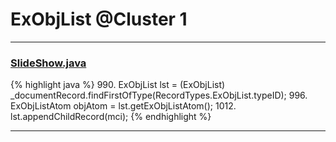 # ExObjList @Cluster 1

***

### [SlideShow.java](https://searchcode.com/codesearch/view/97394959/)
{% highlight java %}
990. ExObjList lst = (ExObjList) _documentRecord.findFirstOfType(RecordTypes.ExObjList.typeID);
996. ExObjListAtom objAtom = lst.getExObjListAtom();
1012. lst.appendChildRecord(mci);
{% endhighlight %}

***

